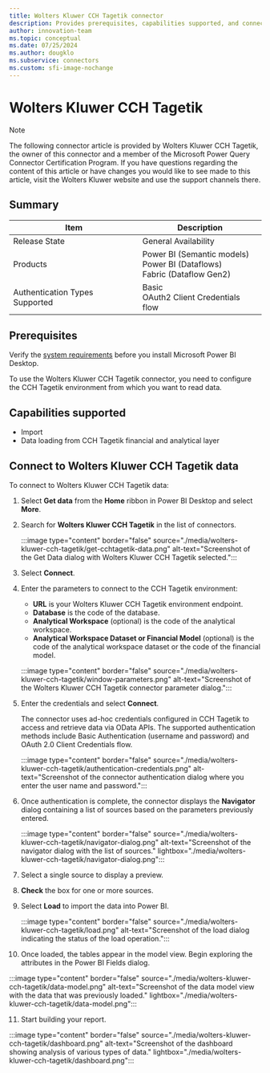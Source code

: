 ```yaml
---
title: Wolters Kluwer CCH Tagetik connector
description: Provides prerequisites, capabilities supported, and connection instructions to your Wolters Kluwer CCH Tagetik data.
author: innovation-team
ms.topic: conceptual
ms.date: 07/25/2024
ms.author: dougklo
ms.subservice: connectors
ms.custom: sfi-image-nochange
---
```


# Wolters Kluwer CCH Tagetik

> [!NOTE]
>The following connector article is provided by Wolters Kluwer CCH Tagetik, the owner of this connector and a member of the Microsoft Power Query Connector Certification Program. If you have questions regarding the content of this article or have changes you would like to see made to this article, visit the Wolters Kluwer website and use the support channels there.

## Summary

| Item | Description |
| ---- | ----------- |
| Release State | General Availability |
| Products | Power BI (Semantic models)<br/>Power BI (Dataflows)<br/>Fabric (Dataflow Gen2) |
| Authentication Types Supported | Basic<br/>OAuth2 Client Credentials flow |

## Prerequisites

Verify the [system requirements](https://www.microsoft.com/download/details.aspx?id=58494) before you install Microsoft Power BI Desktop.

To use the Wolters Kluwer CCH Tagetik connector, you need to configure the CCH Tagetik environment from which you want to read data.

## Capabilities supported

* Import
* Data loading from CCH Tagetik financial and analytical layer

## Connect to Wolters Kluwer CCH Tagetik data

To connect to Wolters Kluwer CCH Tagetik data:

1. Select **Get data** from the **Home** ribbon in Power BI Desktop and select **More**.
2. Search for **Wolters Kluwer CCH Tagetik** in the list of connectors.

   :::image type="content" border="false" source="./media/wolters-kluwer-cch-tagetik/get-cchtagetik-data.png" alt-text="Screenshot of the Get Data dialog with Wolters Kluwer CCH Tagetik selected.":::

3. Select **Connect**.
4. Enter the parameters to connect to the CCH Tagetik environment:

   * **URL** is your Wolters Kluwer CCH Tagetik environment endpoint.
   * **Database** is the code of the database.
   * **Analytical Workspace** (optional) is the code of the analytical workspace.
   * **Analytical Workspace Dataset or Financial Model** (optional) is the code of the analytical workspace dataset or the code of the financial model.

   :::image type="content" border="false" source="./media/wolters-kluwer-cch-tagetik/window-parameters.png" alt-text="Screenshot of the Wolters Kluwer CCH Tagetik connector parameter dialog.":::

5. Enter the credentials and select **Connect**.

   The connector uses ad-hoc credentials configured in CCH Tagetik to access and retrieve data via OData APIs. The supported authentication methods include Basic Authentication (username and password) and OAuth 2.0 Client Credentials flow.

   :::image type="content" border="false" source="./media/wolters-kluwer-cch-tagetik/authentication-credentials.png" alt-text="Screenshot of the connector authentication dialog where you enter the user name and password.":::

6. Once authentication is complete, the connector displays the **Navigator** dialog containing a list of sources based on the parameters previously entered.

   :::image type="content" border="false" source="./media/wolters-kluwer-cch-tagetik/navigator-dialog.png" alt-text="Screenshot of the navigator dialog with the list of sources." lightbox="./media/wolters-kluwer-cch-tagetik/navigator-dialog.png":::
   
7. Select a single source to display a preview.
8. **Check** the box for one or more sources.
9. Select **Load** to import the data into Power BI. 

   :::image type="content" border="false" source="./media/wolters-kluwer-cch-tagetik/load.png" alt-text="Screenshot of the load dialog indicating the status of the load operation.":::
   
10. Once loaded, the tables appear in the model view. Begin exploring the attributes in the Power BI Fields dialog.

   :::image type="content" border="false" source="./media/wolters-kluwer-cch-tagetik/data-model.png" alt-text="Screenshot of the data model view with the data that was previously loaded." lightbox="./media/wolters-kluwer-cch-tagetik/data-model.png":::

11. Start building your report.

   :::image type="content" border="false" source="./media/wolters-kluwer-cch-tagetik/dashboard.png" alt-text="Screenshot of the dashboard showing analysis of various types of data." lightbox="./media/wolters-kluwer-cch-tagetik/dashboard.png":::
